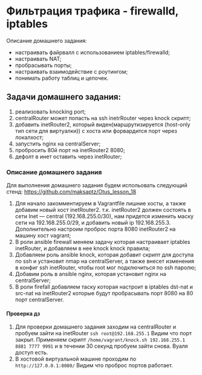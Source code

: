 # Фильтрация трафика - firewalld, iptables 

Описание домашнего задания:
- настраивать файрвалл с использованием iptables/firewalld;
- настраивать NAT;
- пробрасывать порты;
- настраивать взаимодействие с роутингом;
- понимать работу таблиц и цепочек.

## Задачи домашнего задания:


1) реализовать knocking port;
2) centralRouter может попасть на ssh inetrRouter через knock скрипт;
3) добавить inetRouter2, который виден(маршрутизируется (host-only тип сети для виртуалки)) с хоста или форвардится порт через локалхост;
4) запустить nginx на centralServer;
5) пробросить 80й порт на inetRouter2 8080;
6) дефолт в инет оставить через inetRouter;


### Описание домашнего задания

Для выполнения домашнего задания будем испольовать следующий стенд: https://github.com/maksaptz/Otus_lesson_18


1) Для начало закомментируем в Vagrantfile лишние хосты, а также добавим новый хост inetRouter2. т.к. inetRouter2 должен состоять в сети Inet — central (192.168.255.0/30), нам придется изменить маску сети на 192.168.255.0/29, и добавить новый  ip 192.168.255.3. Дополнительно настроим проброс порта 8080 inetRouter2 на машину хост vagrant;
2) В роли ansible firewall меняем задачу которая настраивает iptables inetRouter, и добавляем в нее knock knock правила;
3) Добавляем роль ansible knock, которая добавит скрипт для доступа по ssh и установит nmap на centralServer, а также внесет изменения в конфиг ssh inetRouter, чтобы root мог подключиться по ssh паролю;
4) Добавим роль в ansible nginx, которая установит nginx на centralServer;
5) В роли firefall добавляем таску которая настроит в iptables dst-nat и  src-nat на inetRouter2 которые будут пробрасывать порт 8080 на 80 порт centralServer.


#### Проверка дз
1) Для проверки домашнего задания заходим на centralRouter и пробуем зайти на inetRouter ```ssh root@192.168.255.1``` Видим что порт закрыт. Применяем скрипт ```/home/vagrant/knock.sh 192.168.255.1 8881 7777 9991``` и в течении 30 секунд пробуем зайти снова. Вуаля доступ есть.
2) В хостовой виртуальной машине проходим по ```http://127.0.0.1:8080/``` Видим что проброс портов работает.

